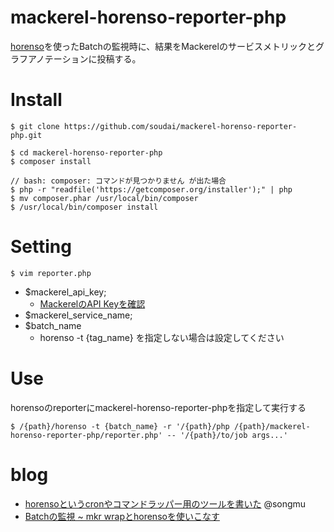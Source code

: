 # mackerel-horenso-reporter-php

[horenso](https://github.com/Songmu/horenso/blob/master/horenso.go)を使ったBatchの監視時に、結果をMackerelのサービスメトリックとグラフアノテーションに投稿する。

# Install

```shell script
$ git clone https://github.com/soudai/mackerel-horenso-reporter-php.git

$ cd mackerel-horenso-reporter-php
$ composer install

// bash: composer: コマンドが見つかりません が出た場合
$ php -r "readfile('https://getcomposer.org/installer');" | php
$ mv composer.phar /usr/local/bin/composer
$ /usr/local/bin/composer install
```

# Setting

`$ vim reporter.php`

- $mackerel_api_key;
  - [MackerelのAPI Keyを確認](https://mackerel.io/my?tab=apikeys)
- $mackerel_service_name;
- $batch_name
  - horenso -t {tag_name} を指定しない場合は設定してください
  
# Use
horensoのreporterにmackerel-horenso-reporter-phpを指定して実行する

```shell script
$ /{path}/horenso -t {batch_name} -r '/{path}/php /{path}/mackerel-horenso-reporter-php/reporter.php' -- '/{path}/to/job args...'
```

# blog
- [horensoというcronやコマンドラッパー用のツールを書いた](https://songmu.jp/riji/entry/2016-01-05-horenso.html) @songmu
- [Batchの監視 ~ mkr wrapとhorensoを使いこなす](https://soudai.hatenablog.com/entry/2019/12/14/214337)
